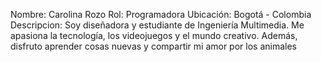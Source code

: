 Nombre: Carolina Rozo
Rol: Programadora
Ubicación: Bogotá - Colombia
Descripcion: Soy diseñadora y estudiante de Ingeniería Multimedia. Me apasiona la tecnología, los videojuegos y el mundo creativo. Además, disfruto aprender cosas nuevas y compartir mi amor por los animales